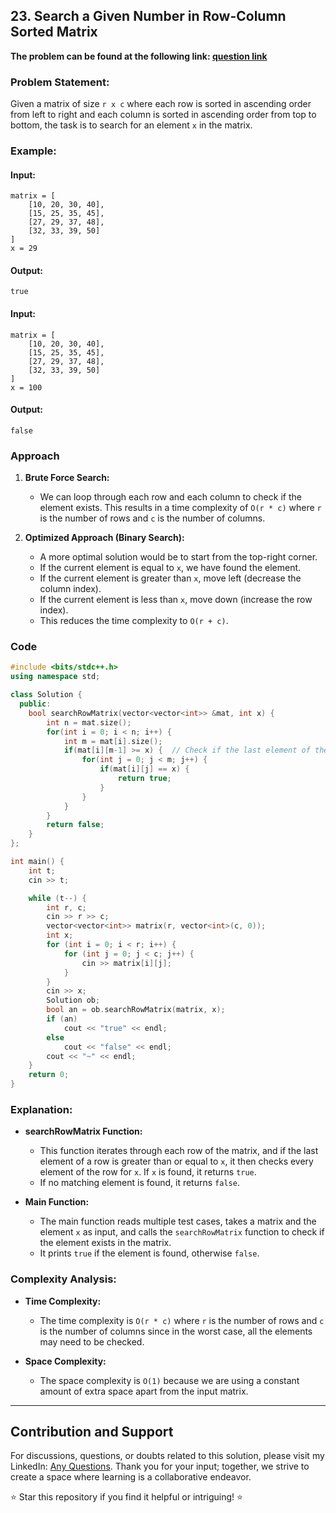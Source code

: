 ## 23. Search a Given Number in Row-Column Sorted Matrix

**The problem can be found at the following link: [question link](https://www.geeksforgeeks.org/problems/search-in-a-row-wise-sorted-matrix/1)**

### Problem Statement:

Given a matrix of size `r x c` where each row is sorted in ascending order from left to right and each column is sorted in ascending order from top to bottom, the task is to search for an element `x` in the matrix.

### Example:

#### Input:
```
matrix = [
    [10, 20, 30, 40],
    [15, 25, 35, 45],
    [27, 29, 37, 48],
    [32, 33, 39, 50]
]
x = 29
```

#### Output:
```
true
```

#### Input:
```
matrix = [
    [10, 20, 30, 40],
    [15, 25, 35, 45],
    [27, 29, 37, 48],
    [32, 33, 39, 50]
]
x = 100
```

#### Output:
```
false
```

### Approach

1. **Brute Force Search:**
   - We can loop through each row and each column to check if the element exists. This results in a time complexity of `O(r * c)` where `r` is the number of rows and `c` is the number of columns.
   
2. **Optimized Approach (Binary Search):**
   - A more optimal solution would be to start from the top-right corner. 
   - If the current element is equal to `x`, we have found the element.
   - If the current element is greater than `x`, move left (decrease the column index).
   - If the current element is less than `x`, move down (increase the row index).
   - This reduces the time complexity to `O(r + c)`.

### Code

```cpp
#include <bits/stdc++.h>
using namespace std;

class Solution {
  public:
    bool searchRowMatrix(vector<vector<int>> &mat, int x) {
        int n = mat.size();
        for(int i = 0; i < n; i++) {
            int m = mat[i].size();
            if(mat[i][m-1] >= x) {  // Check if the last element of the row is greater than or equal to x
                for(int j = 0; j < m; j++) {
                    if(mat[i][j] == x) {
                        return true;
                    }
                }
            }
        }
        return false;
    }
};

int main() {
    int t;
    cin >> t;

    while (t--) {
        int r, c;
        cin >> r >> c;
        vector<vector<int>> matrix(r, vector<int>(c, 0));
        int x;
        for (int i = 0; i < r; i++) {
            for (int j = 0; j < c; j++) {
                cin >> matrix[i][j];
            }
        }
        cin >> x;
        Solution ob;
        bool an = ob.searchRowMatrix(matrix, x);
        if (an)
            cout << "true" << endl;
        else
            cout << "false" << endl;
        cout << "~" << endl;
    }
    return 0;
}
```

### Explanation:

- **searchRowMatrix Function:**
  - This function iterates through each row of the matrix, and if the last element of a row is greater than or equal to `x`, it then checks every element of the row for `x`. If `x` is found, it returns `true`.
  - If no matching element is found, it returns `false`.

- **Main Function:**
  - The main function reads multiple test cases, takes a matrix and the element `x` as input, and calls the `searchRowMatrix` function to check if the element exists in the matrix.
  - It prints `true` if the element is found, otherwise `false`.

### Complexity Analysis:

- **Time Complexity:**
  - The time complexity is `O(r * c)` where `r` is the number of rows and `c` is the number of columns since in the worst case, all the elements may need to be checked.

- **Space Complexity:**
  - The space complexity is `O(1)` because we are using a constant amount of extra space apart from the input matrix.

---

## Contribution and Support

For discussions, questions, or doubts related to this solution, please visit my LinkedIn: [Any Questions](https://www.linkedin.com/in/aniket-yadav-2162ab239/). Thank you for your input; together, we strive to create a space where learning is a collaborative endeavor.

⭐ Star this repository if you find it helpful or intriguing! ⭐